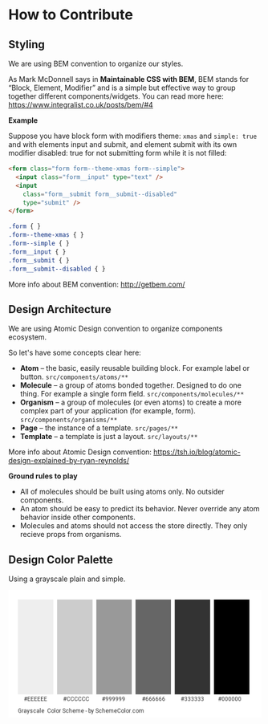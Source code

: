 # How to Contribute

## Styling

We are using BEM convention to organize our styles.

As Mark McDonnell says in **Maintainable CSS with BEM**, BEM stands for “Block, Element, Modifier” and is a simple but effective way to group together different components/widgets. You can read more here: https://www.integralist.co.uk/posts/bem/#4


**Example**

Suppose you have block form with modifiers theme: `xmas` and `simple: true` and with elements input and submit, and element submit with its own modifier disabled: true for not submitting form while it is not filled:

```html
<form class="form form--theme-xmas form--simple">
  <input class="form__input" type="text" />
  <input
    class="form__submit form__submit--disabled"
    type="submit" />
</form>
```

```css
.form { }
.form--theme-xmas { }
.form--simple { }
.form__input { }
.form__submit { }
.form__submit--disabled { }
```

More info about BEM convention: http://getbem.com/

## Design Architecture

We are using Atomic Design convention to organize components ecosystem.

So let's have some concepts clear here:

- **Atom** – the basic, easily reusable building block. For example label or button. `src/components/atoms/**`
- **Molecule** – a group of atoms bonded together. Designed to do one thing. For example a single form field. `src/components/molecules/**`
- **Organism** – a group of molecules (or even atoms) to create a more complex part of your application (for example, form). `src/components/organisms/**`
- **Page** – the instance of a template. `src/pages/**`
- **Template** – a template is just a layout. `src/layouts/**`

More info about Atomic Design convention: https://tsh.io/blog/atomic-design-explained-by-ryan-reynolds/

**Ground rules to play**

- All of molecules should be built using atoms only. No outsider components.
- An atom should be easy to predict its behavior. Never override any atom behavior inside other components.
- Molecules and atoms should not access the store directly. They only recieve props from organisms.

## Design Color Palette

Using a grayscale plain and simple.

![Grayscale color Palette](../docs/img/grayscale-scheme.png)
